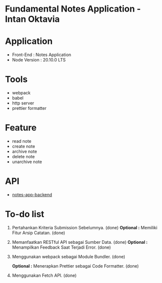 # Fundamental Notes Application - Intan Oktavia

# Application

- Front-End : Notes Application
- Node Version : 20.10.0 LTS

# Tools

- webpack
- babel
- http server
- prettier formatter

# Feature

- read note
- create note
- archive note
- delete note
- unarchive note

# API

- [notes-app-backend](https://notes-api.dicoding.dev/v2#/)

# To-do list

1. Pertahankan Kriteria Submission Sebelumnya. (done)
   **Optional :** Memiliki Fitur Arsip Catatan. (done)
2. Memanfaatkan RESTful API sebagai Sumber Data. (done)
   **Optional :** Menampilkan Feedback Saat Terjadi Error. (done)
3. Menggunakan webpack sebagai Module Bundler. (done)

   **Optional :** Menerapkan Prettier sebagai Code Formatter. (done)

4. Menggunakan Fetch API. (done)

